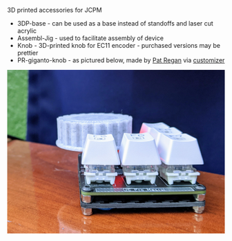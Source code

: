 3D printed accessories for JCPM

* 3DP-base - can be used as a base instead of standoffs and laser cut acrylic
* Assembl-Jig - used to facilitate assembly of device
* Knob - 3D-printed knob for EC11 encoder - purchased versions may be prettier
* PR-giganto-knob - as pictured below, made by [Pat Regan](https://twitter.com/patsheadcom) via [customizer](https://www.thingiverse.com/thing:2220561)

![image](PR-giganto-knob.jpg)
